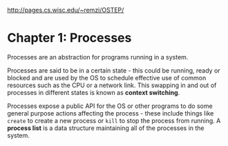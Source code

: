 
http://pages.cs.wisc.edu/~remzi/OSTEP/

# Chapter 1: Processes

Processes are an abstraction for programs running in a system.

Processes are said to be in a certain state - this could be running, ready or blocked and are used by the OS to schedule effective use of common resources such as the CPU or a network link. This swapping in and out of processes in different states is known as **context switching**.

Processes expose a public API for the OS or other programs to do some general purpose actions affecting the process - these include things like `create` to create a new process or `kill` to stop the process from running. A **process list** is a data structure maintaining all of the processes in the system.
